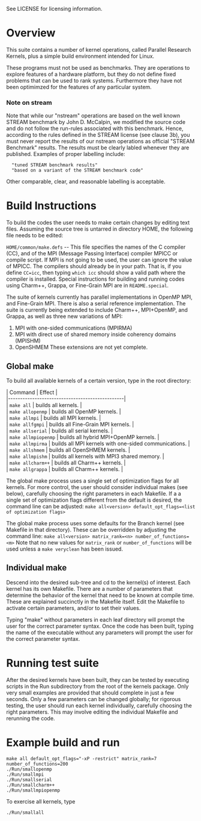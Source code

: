 See LICENSE for licensing information.

# Overview

This suite contains a number of kernel operations, called Parallel
Research Kernels, plus a simple build environment intended for Linux. 

These programs must not be used as benchmarks.  They are operations to 
explore features of a hardware platform, but they do not define 
fixed problems that can be used to rank systems.  Furthermore 
they have not been optimimzed for the features of any particular system.

### Note on stream

Note that while our "nstream" operations are based on the well
known STREAM benchmark by John D. McCalpin, we modified the source 
code and do not follow the run-rules associated with this benchmark.
Hence, according to the rules defined in the STREAM license (see 
clause 3b), you must never report the results of our nstream 
operations as official "STREAM Benchmark" results. The results must 
be clearly labled whenever they are published.  Examples of proper 
labelling include: 

      "tuned STREAM benchmark results" 
      "based on a variant of the STREAM benchmark code" 

Other comparable, clear, and reasonable labelling is acceptable.


# Build Instructions

To build the codes the user needs to make certain changes by editing text
files. Assuming the source tree is untarred in directory HOME, the
following file needs to be edited:

`HOME/common/make.defs` -- This file specifies the names of the C
compiler (CC), and of the MPI (Message Passing Interface) compiler MPICC
or compile script. If MPI is not going to be used, the user can ignore
the value of MPICC. The compilers should already be in your path. That
is, if you define `CC=icc`, then typing `which icc` should show a
valid path where the compiler is installed.
Special instructions for building and running codes using Charm++, Grappa, 
or Fine-Grain MPI are in `README.special`.

The suite of kernels currently has parallel implementations in OpenMP
MPI, and Fine-Grain MPI. There is also a serial reference implementation. 
The suite is currently being extended to include Charm++, MPI+OpenMP, and
Grappa, as well as three new variations of MPI: 
1. MPI with one-sided communications (MPIRMA) 
2. MPI with direct use of shared memory inside coherency domains (MPISHM)
3. OpenSHMEM
These extensions are not yet complete.

## Global make

To build all available kernels of a certain version, type in the root
directory:

| Command              | Effect |  
|------------------------------------------------|  
| `make all`           | builds all kernels. |  
| `make allopenmp`     | builds all OpenMP kernels. |  
| `make allmpi`        | builds all MPI kernels. |  
| `make allfgmpi`      | builds all Fine-Grain MPI kernels. |  
| `make allserial`     | builds all serial kernels. |  
| `make allmpiopenmp`  | builds all hybrid MPI+OpenMP kernels. |  
| `make allmpirma`     | builds all MPI kernels with one-sided communications. |  
| `make allshmem`      | builds all OpenSHMEM kernels. |  
| `make allmpishm`     | builds all kernels with MPI3 shared memory. |  
| `make allcharm++`    | builds all Charm++ kernels. |  
| `make allgrappa`     | builds all Charm++ kernels. |  

The global make process uses a single set of optimization flags for all
kernels. For more control, the user should consider individual makes
(see below), carefully choosing the right parameters in each Makefile.
If a a single set of optimization flags different from the default is
desired, the command line can be adjusted:
`make all<version> default_opt_flags=<list of optimization flags>` 

The global make process uses some defaults for the Branch kernel
(see Makefile in that directory). These can be overridden by adjusting
the command line: 
`make all<version> matrix_rank=<n> number_of_functions=<m>`
Note that no new values for `matrix_rank` or `number_of_functions` will
be used unless a `make veryclean` has been issued.

## Individual make

Descend into the desired sub-tree and cd to the kernel(s) of interest. 
Each kernel has its own Makefile. There are a number of parameters 
that determine the behavior of the kernel that need to be known at 
compile time. These are explained succinctly in the Makefile itself. Edit 
the Makefile to activate certain parameters, and/or to set their values.

Typing "make" without parameters in each leaf directory will prompt
the user for the correct parameter syntax. Once the code has been
built, typing the name of the executable without any parameters will 
prompt the user for the correct parameter syntax.

# Running test suite

After the desired kernels have been built, they can be tested by
executing scripts in the Run subdirectory from the root of the
kernels package. Only very small examples are provided that should
complete in just a few seconds. Only a few parameters can be changed
globally; for rigorous testing, the user should run each kernel 
individually, carefully choosing the right parameters. This may involve 
editing the individual Makefile and rerunning  the code.

# Example build and run

```
make all default_opt_flags="-xP -restrict" matrix_rank=7 number_of_functions=200
./Run/smallopenmp
./Run/smallmpi
./Run/smallserial
./Run/smallcharm++
./Run/smallmpiopenmp
```

To exercise all kernels, type
```
./Run/smallall
```

